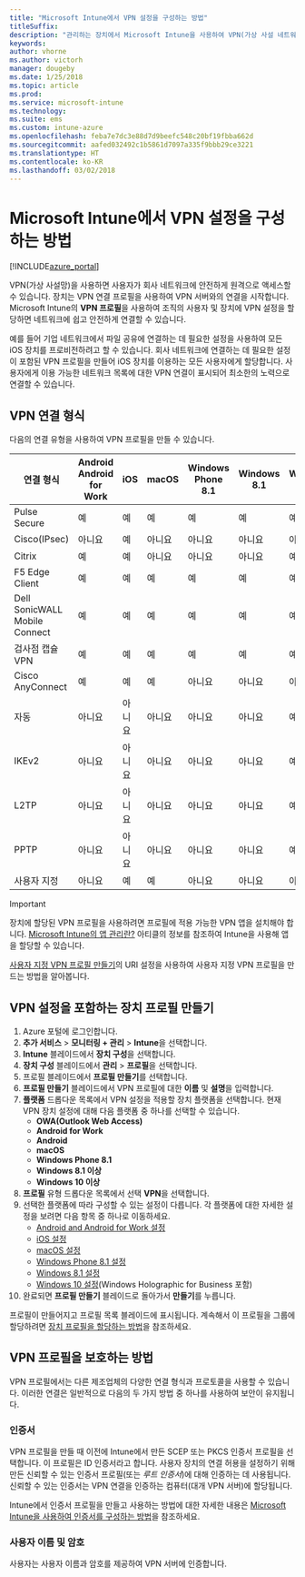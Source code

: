 ```yaml
---
title: "Microsoft Intune에서 VPN 설정을 구성하는 방법"
titleSuffix: 
description: "관리하는 장치에서 Microsoft Intune을 사용하여 VPN(가상 사설 네트워크) 연결을 구성하는 방법을 알아봅니다."
keywords: 
author: vhorne
ms.author: victorh
manager: dougeby
ms.date: 1/25/2018
ms.topic: article
ms.prod: 
ms.service: microsoft-intune
ms.technology: 
ms.suite: ems
ms.custom: intune-azure
ms.openlocfilehash: feba7e7dc3e88d7d9beefc548c20bf19fbba662d
ms.sourcegitcommit: aafed032492c1b5861d7097a335f9bbb29ce3221
ms.translationtype: HT
ms.contentlocale: ko-KR
ms.lasthandoff: 03/02/2018
---
```

# <a name="how-to-configure-vpn-settings-in-microsoft-intune"></a>Microsoft Intune에서 VPN 설정을 구성하는 방법

[!INCLUDE[azure_portal](./includes/azure_portal.md)]

VPN(가상 사설망)을 사용하면 사용자가 회사 네트워크에 안전하게 원격으로 액세스할 수 있습니다. 장치는 VPN 연결 프로필을 사용하여 VPN 서버와의 연결을 시작합니다. Microsoft Intune의 **VPN 프로필**을 사용하여 조직의 사용자 및 장치에 VPN 설정을 할당하면 네트워크에 쉽고 안전하게 연결할 수 있습니다.

예를 들어 기업 네트워크에서 파일 공유에 연결하는 데 필요한 설정을 사용하여 모든 iOS 장치를 프로비전하려고 할 수 있습니다. 회사 네트워크에 연결하는 데 필요한 설정이 포함된 VPN 프로필을 만들어 iOS 장치를 이용하는 모든 사용자에게 할당합니다. 사용자에게 이용 가능한 네트워크 목록에 대한 VPN 연결이 표시되어 최소한의 노력으로 연결할 수 있습니다.

## <a name="vpn-connection-types"></a>VPN 연결 형식

다음의 연결 유형을 사용하여 VPN 프로필을 만들 수 있습니다.

|연결 형식|Android<br>Android for Work|iOS|macOS|Windows Phone 8.1|Windows 8.1|Windows 10|
|-|-|-|-|-|-|-|
|Pulse Secure|예|예|예|예|예|예|
|Cisco(IPsec)|아니요|예|아니요|아니요|아니요|아니요|
|Citrix|예|예|아니요|아니요|아니요|예|
|F5 Edge Client|예|예|예|예|예|예|
|Dell SonicWALL Mobile Connect|예|예|예|예|예|예|
|검사점 캡슐 VPN|예|예|예|예|예|예|
|Cisco AnyConnect|예|예|예|아니요|아니요|아니요|
|자동|아니요|아니요|아니요|아니요|아니요|예|
|IKEv2|아니요|아니요|아니요|아니요|아니요|예|
|L2TP|아니요|아니요|아니요|아니요|아니요|예|
|PPTP|아니요|아니요|아니요|아니요|아니요|예|
|사용자 지정|아니요|예|예|아니요|아니요|아니요|


> [!IMPORTANT]
> 장치에 할당된 VPN 프로필을 사용하려면 프로필에 적용 가능한 VPN 앱을 설치해야 합니다. [Microsoft Intune의 앱 관리란?](app-management.md) 아티클의 정보를 참조하여 Intune을 사용해 앱을 할당할 수 있습니다.  

[사용자 지정 VPN 프로필 만들기](custom-vpn-profiles-create.md)의 URI 설정을 사용하여 사용자 지정 VPN 프로필을 만드는 방법을 알아봅니다.     

## <a name="create-a-device-profile-containing-vpn-settings"></a>VPN 설정을 포함하는 장치 프로필 만들기

1. Azure 포털에 로그인합니다.
2. **추가 서비스** > **모니터링 + 관리** > **Intune**을 선택합니다.
3. **Intune** 블레이드에서 **장치 구성**을 선택합니다.
2. **장치 구성** 블레이드에서 **관리** > **프로필**을 선택합니다.
3. 프로필 블레이드에서 **프로필 만들기**를 선택합니다.
4. **프로필 만들기** 블레이드에서 VPN 프로필에 대한 **이름** 및 **설명**을 입력합니다.
5. **플랫폼** 드롭다운 목록에서 VPN 설정을 적용할 장치 플랫폼을 선택합니다. 현재 VPN 장치 설정에 대해 다음 플랫폼 중 하나를 선택할 수 있습니다.
    - **OWA(Outlook Web Access)**
    - **Android for Work**
    - **Android**
    - **macOS**
    - **Windows Phone 8.1**
    - **Windows 8.1 이상**
    - **Windows 10 이상**
6. **프로필** 유형 드롭다운 목록에서 선택 **VPN**을 선택합니다.
7. 선택한 플랫폼에 따라 구성할 수 있는 설정이 다릅니다. 각 플랫폼에 대한 자세한 설정을 보려면 다음 항목 중 하나로 이동하세요.
    - [Android and Android for Work 설정](vpn-settings-android.md)
    - [iOS 설정](vpn-settings-ios.md)
    - [macOS 설정](vpn-settings-macos.md)
    - [Windows Phone 8.1 설정](vpn-settings-windows-phone-8-1.md)
    - [Windows 8.1 설정](vpn-settings-windows-8-1.md)
    - [Windows 10 설정](vpn-settings-windows-10.md)(Windows Holographic for Business 포함)
8. 완료되면 **프로필 만들기** 블레이드로 돌아가서 **만들기**를 누릅니다.

프로필이 만들어지고 프로필 목록 블레이드에 표시됩니다.
계속해서 이 프로필을 그룹에 할당하려면 [장치 프로필을 할당하는 방법](device-profile-assign.md)을 참조하세요.


## <a name="methods-of-securing-vpn-profiles"></a>VPN 프로필을 보호하는 방법

VPN 프로필에서는 다른 제조업체의 다양한 연결 형식과 프로토콜을 사용할 수 있습니다. 이러한 연결은 일반적으로 다음의 두 가지 방법 중 하나를 사용하여 보안이 유지됩니다.

### <a name="certificates"></a>인증서

VPN 프로필을 만들 때 이전에 Intune에서 만든 SCEP 또는 PKCS 인증서 프로필을 선택합니다. 이 프로필은 ID 인증서라고 합니다. 사용자 장치의 연결 허용을 설정하기 위해 만든 신뢰할 수 있는 인증서 프로필(또는 *루트 인증서*)에 대해 인증하는 데 사용됩니다. 신뢰할 수 있는 인증서는 VPN 연결을 인증하는 컴퓨터(대개 VPN 서버)에 할당됩니다.

Intune에서 인증서 프로필을 만들고 사용하는 방법에 대한 자세한 내용은 [Microsoft Intune을 사용하여 인증서를 구성하는 방법](certificates-configure.md)을 참조하세요.

### <a name="user-name-and-password"></a>사용자 이름 및 암호

사용자는 사용자 이름과 암호를 제공하여 VPN 서버에 인증합니다.
